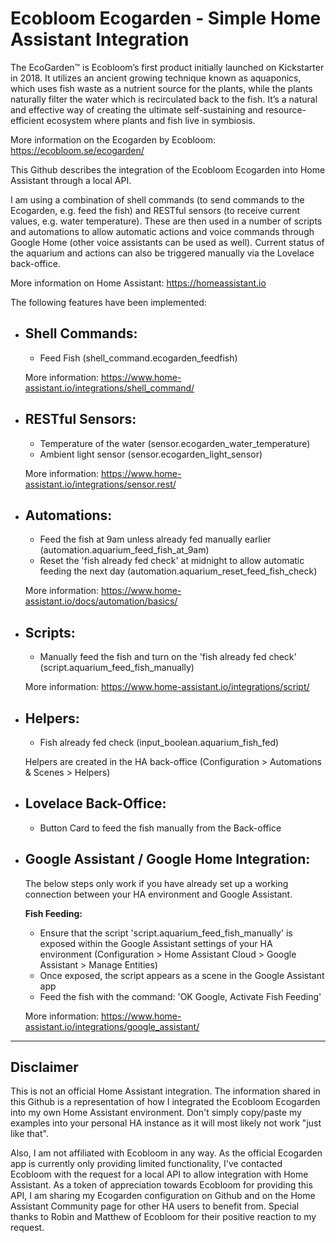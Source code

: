 # Ecobloom Ecogarden - Simple Home Assistant Integration

The EcoGarden™ is Ecobloom’s first product initially launched on Kickstarter in 2018. It utilizes an ancient growing technique known as aquaponics, which uses fish waste as a nutrient source for the plants, while the plants naturally filter the water which is recirculated back to the fish. It’s a natural and effective way of creating the ultimate self-sustaining and resource-efficient ecosystem where plants and fish live in symbiosis.

More information on the Ecogarden by Ecobloom: https://ecobloom.se/ecogarden/

This Github describes the integration of the Ecobloom Ecogarden into Home Assistant through a local API.

I am using a combination of shell commands (to send commands to the Ecogarden, e.g. feed the fish) and RESTful sensors (to receive current values, e.g.  water temperature).   These are then used in a number of scripts and automations to allow automatic actions and voice commands through Google Home (other voice assistants can be used as well).  Current status of the aquarium and actions can also be triggered manually via the Lovelace back-office.   

More information on Home Assistant: https://homeassistant.io

The following features have been implemented:

  - Shell Commands:
    -
    - Feed Fish (shell_command.ecogarden_feedfish)

    More information: https://www.home-assistant.io/integrations/shell_command/
    
  - RESTful Sensors:
    -     
    - Temperature of the water (sensor.ecogarden_water_temperature)
    - Ambient light sensor (sensor.ecogarden_light_sensor)
    
    More information: https://www.home-assistant.io/integrations/sensor.rest/

  - Automations:
    -     
    - Feed the fish at 9am unless already fed manually earlier (automation.aquarium_feed_fish_at_9am)
    - Reset the 'fish already fed check' at midnight to allow automatic feeding the next day (automation.aquarium_reset_feed_fish_check)
    
    More information: https://www.home-assistant.io/docs/automation/basics/

  - Scripts:
    -
    - Manually feed the fish and turn on the 'fish already fed check' (script.aquarium_feed_fish_manually)

    More information: https://www.home-assistant.io/integrations/script/

  - Helpers:
    - 
    - Fish already fed check (input_boolean.aquarium_fish_fed)

    Helpers are created in the HA back-office (Configuration > Automations & Scenes > Helpers)
    
  - Lovelace Back-Office:
    - 
    - Button Card to feed the fish manually from the Back-office
    
  - Google Assistant / Google Home Integration:
    - 
    The below steps only work if you have already set up a working connection between your HA environment and Google Assistant.
    
    **Fish Feeding:**
    - Ensure that the script 'script.aquarium_feed_fish_manually' is exposed within the Google Assistant settings of your HA environment (Configuration > Home Assistant Cloud > Google Assistant > Manage Entities)
    - Once exposed, the script appears as a scene in the Google Assistant app
    - Feed the fish with the command: 'OK Google, Activate Fish Feeding'

    More information: https://www.home-assistant.io/integrations/google_assistant/

----
## Disclaimer

This is not an official Home Assistant integration.   The information shared in this Github is a representation of how I integrated the Ecobloom Ecogarden into my own Home Assistant environment.   Don't simply copy/paste my examples into your personal HA instance as it will most likely not work "just like that".  

Also, I am not affiliated with Ecobloom in any way.   As the official Ecogarden app is currently only providing limited functionality, I've contacted Ecobloom with the request for a local API to allow integration with Home Assistant.  As a token of appreciation towards Ecobloom for providing this API, I am sharing my Ecogarden configuration on Github and on the Home Assistant Community page for other HA users to benefit from.    Special thanks to Robin and Matthew of Ecobloom for their positive reaction to my request.
